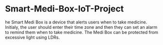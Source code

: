 # Smart-Medi-Box-IoT-Project
he Smart Medi Box is a device that alerts users when to take medicine. Initialy, the user should enter  their time zone and then they can set an alarm to remind them when to take medicine. The Medi Box can  be protected from excessive light using LDRs. 
